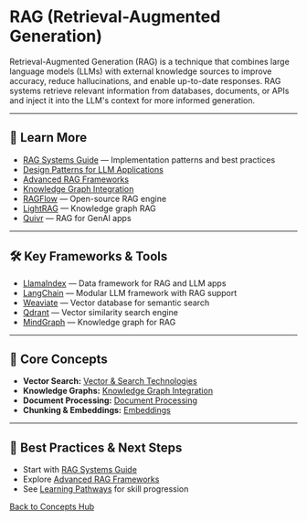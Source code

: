 # RAG (Retrieval-Augmented Generation)

Retrieval-Augmented Generation (RAG) is a technique that combines large language models (LLMs) with external knowledge sources to improve accuracy, reduce hallucinations, and enable up-to-date responses. RAG systems retrieve relevant information from databases, documents, or APIs and inject it into the LLM's context for more informed generation.

---

## 📖 Learn More

- [RAG Systems Guide](../guides/rag-systems.md) — Implementation patterns and best practices
- [Design Patterns for LLM Applications](../reference/techniques/dessign_patterns_for_llm_applications/README.md#rag-patterns)
- [Advanced RAG Frameworks](../reference/core-technologies.md#rag--knowledge-systems)
- [Knowledge Graph Integration](../reference/core-technologies.md#knowledge-graph-integration)
- [RAGFlow](https://github.com/infiniflow/ragflow) — Open-source RAG engine
- [LightRAG](https://github.com/HKUDS/LightRAG) — Knowledge graph RAG
- [Quivr](https://github.com/QuivrHQ/quivr) — RAG for GenAI apps

---

## 🛠️ Key Frameworks & Tools

- [LlamaIndex](https://www.llamaindex.ai/) — Data framework for RAG and LLM apps
- [LangChain](https://www.langchain.com/) — Modular LLM framework with RAG support
- [Weaviate](https://weaviate.io/) — Vector database for semantic search
- [Qdrant](https://qdrant.tech/) — Vector similarity search engine
- [MindGraph](https://github.com/yoheinakajima/MindGraph) — Knowledge graph for RAG

---

## 🧠 Core Concepts

- **Vector Search:** [Vector & Search Technologies](../reference/core-technologies.md#vector--search-technologies)
- **Knowledge Graphs:** [Knowledge Graph Integration](../reference/core-technologies.md#knowledge-graph-integration)
- **Document Processing:** [Document Processing](../reference/core-technologies.md#document-processing)
- **Chunking & Embeddings:** [Embeddings](./embeddings.md)

---

## 🚀 Best Practices & Next Steps

- Start with [RAG Systems Guide](../guides/rag-systems.md)
- Explore [Advanced RAG Frameworks](../reference/core-technologies.md#rag--knowledge-systems)
- See [Learning Pathways](./learning-pathways.md) for skill progression

[Back to Concepts Hub](./README.md)
